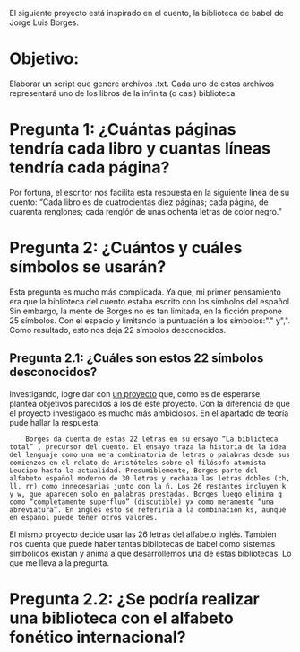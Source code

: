 El siguiente proyecto está inspirado en el cuento, la biblioteca de babel de Jorge Luis Borges.

# Objetivo: 
Elaborar un script que genere archivos .txt. Cada uno de estos archivos representará uno de los libros de la infinita (o casi) biblioteca.


# Pregunta 1: ¿Cuántas páginas tendría cada libro y cuantas líneas tendría cada página?

Por fortuna, el escritor nos facilita esta respuesta en la siguiente línea de su cuento: “Cada libro es de cuatrocientas diez páginas; cada página, de cuarenta renglones; cada renglón de unas ochenta letras de color negro.”

# Pregunta 2:  ¿Cuántos y cuáles símbolos se usarán?

Esta pregunta es mucho más complicada. Ya que, mi primer pensamiento era que la biblioteca del cuento estaba escrito con los símbolos del español. Sin embargo, la mente de Borges no es tan limitada, en la ficción propone 25 símbolos. Con el espacio y limitando la puntuación a los símbolos:"." y",". Como resultado, esto nos deja 22 símbolos desconocidos.

## Pregunta 2.1: ¿Cuáles son estos 22 símbolos desconocidos?

Investigando, logre dar con [un proyecto](https://libraryofbabel.info/) que, como es de esperarse, plantea objetivos parecidos a los de este proyecto. Con la diferencia de que el proyecto investigado es mucho más ambiciosos. En el apartado de teoría pude hallar la respuesta: 

        Borges da cuenta de estas 22 letras en su ensayo “La biblioteca total” , precursor del cuento. El ensayo traza la historia de la idea del lenguaje como una mera combinatoria de letras o palabras desde sus comienzos en el relato de Aristóteles sobre el filósofo atomista Leucipo hasta la actualidad. Presumiblemente, Borges parte del alfabeto español moderno de 30 letras y rechaza las letras dobles (ch, ll, rr) como innecesarias junto con la ñ. Los 26 restantes incluyen k y w, que aparecen solo en palabras prestadas. Borges luego elimina q como “completamente superfluo” (discutible) yx como meramente “una abreviatura”. En inglés esto se referiría a la combinación ks, aunque en español puede tener otros valores.

El mismo proyecto decide usar las 26 letras del alfabeto inglés. También nos cuenta que puede haber tantas bibliotecas de babel como sistemas simbólicos existan y anima a que desarrollemos una de estas bibliotecas. Lo que me lleva a la pregunta. 

# Pregunta 2.2: ¿Se podría realizar una biblioteca con el alfabeto fonético internacional?